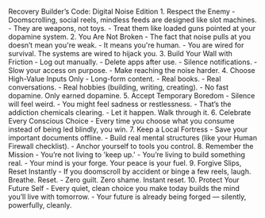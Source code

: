 Recovery Builder’s Code: Digital Noise Edition 1. Respect the Enemy - Doomscrolling, social reels, mindless feeds are designed like slot machines. - They are weapons, not toys. - Treat them like loaded guns pointed at your dopamine system. 2. You Are Not Broken - The fact that noise pulls at you doesn’t mean you're weak. - It means you're human. - You are wired for survival. The systems are wired to hijack you. 3. Build Your Wall with Friction - Log out manually. - Delete apps after use. - Silence notifications. - Slow your access on purpose. - Make reaching the noise harder. 4. Choose High-Value Inputs Only - Long-form content. - Real books. - Real conversations. - Real hobbies (building, writing, creating). - No fast dopamine. Only earned dopamine. 5. Accept Temporary Boredom - Silence will feel weird. - You might feel sadness or restlessness. - That’s the addiction chemicals clearing. - Let it happen. Walk through it. 6. Celebrate Every Conscious Choice - Every time you choose what you consume instead of being led blindly, you win. 7. Keep a Local Fortress - Save your important documents offline. - Build real mental structures (like your Human Firewall checklist). - Anchor yourself to tools you control. 8. Remember the Mission - You’re not living to 'keep up.' - You’re living to build something real. - Your mind is your forge. Your peace is your fuel. 9. Forgive Slips, Reset Instantly - If you doomscroll by accident or binge a few reels, laugh. Breathe. Reset. - Zero guilt. Zero shame. Instant reset. 10. Protect Your Future Self - Every quiet, clean choice you make today builds the mind you’ll live with tomorrow. - Your future is already being forged — silently, powerfully, cleanly.
